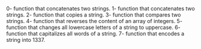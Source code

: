 0- function that concatenates two strings.
1-  function that concatenates two strings.
2- function that copies a string.
3- function that compares two strings.
4- function that reverses the content of an array of integers.
5- function that changes all lowercase letters of a string to uppercase.
6- function that capitalizes all words of a string.
7- function that encodes a string into 1337.

